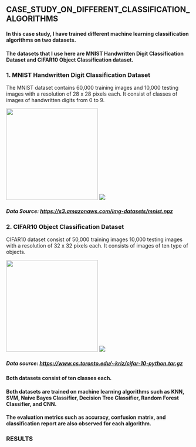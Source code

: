 ## CASE_STUDY_ON_DIFFERENT_CLASSIFICATION_ALGORITHMS
#### In this case study, I have trained different machine learning classification algorithms on two datasets.
#### The datasets that I use here are MNIST Handwritten Digit Classification Dataset and CIFAR10 Object Classification dataset. 
### 1.  MNIST Handwritten Digit Classification Dataset

The MNIST dataset contains 60,000 training images and 10,000 testing images with a resolution of 28 x 28 pixels each.
 It consist of classes of images of handwritten digits from 0 to 9.

<img src="https://user-images.githubusercontent.com/61530421/167575114-c847d6db-75b0-456a-932e-207afb94623e.png" width="250" height ="250">

<img src="https://user-images.githubusercontent.com/61530421/167575732-861f90e5-3673-471e-90e5-f79f9ac22ecf.png" >

##### Data Source:  https://s3.amazonaws.com/img-datasets/mnist.npz

### 2. CIFAR10 Object Classification Dataset

 CIFAR10 dataset consist of 50,000 training images 10,000  testing images with a resolution of 32 x 32 pixels each.
 It consists of images of ten type of objects.



<img src="https://user-images.githubusercontent.com/61530421/167578068-c0a0ac6d-0d79-47e0-a9b9-83a12cb0c69a.png" width="250" height ="250">

<img src="https://user-images.githubusercontent.com/61530421/167578138-30ccd7a3-169c-4e3c-adbd-99a7a231d29a.png">


##### Data source:  https://www.cs.toronto.edu/~kriz/cifar-10-python.tar.gz

#### Both datasets consist of ten classes each.
#### Both datasets are trained on machine learning algorithms such as KNN, SVM, Naive Bayes Classifier, Decision Tree Classifier, Random Forest Classifier, and CNN. 
#### The evaluation metrics such as accuracy, confusion matrix, and classification report are also observed for each algorithm.
### RESULTS
<!--<img src="" width="550" height ="550">
<img src="" width="550" height ="550">
-->
